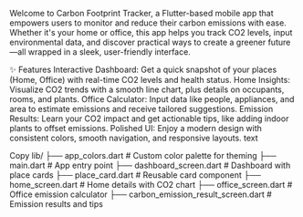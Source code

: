 Welcome to Carbon Footprint Tracker, a Flutter-based mobile app that empowers users to monitor and reduce their carbon emissions with ease. Whether it's your home or office, this app helps you track CO2 levels, input environmental data, and discover practical ways to create a greener future—all wrapped in a sleek, user-friendly interface.

✨ Features
Interactive Dashboard: Get a quick snapshot of your places (Home, Office) with real-time CO2 levels and health status.
Home Insights: Visualize CO2 trends with a smooth line chart, plus details on occupants, rooms, and plants.
Office Calculator: Input data like people, appliances, and area to estimate emissions and receive tailored suggestions.
Emission Results: Learn your CO2 impact and get actionable tips, like adding indoor plants to offset emissions.
Polished UI: Enjoy a modern design with consistent colors, smooth navigation, and responsive layouts.
text

Copy
lib/
├── app_colors.dart                  # Custom color palette for theming
├── main.dart                       # App entry point
├── dashboard_screen.dart           # Dashboard with place cards
├── place_card.dart                 # Reusable card component
├── home_screen.dart                # Home details with CO2 chart
├── office_screen.dart              # Office emission calculator
├── carbon_emission_result_screen.dart # Emission results and tips
